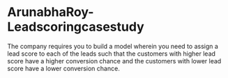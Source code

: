 # ArunabhaRoy-Leadscoringcasestudy
The company requires you to build a model wherein you need to assign a lead score to each of the leads such that the customers with higher lead score have a higher conversion chance and the customers with lower lead score have a lower conversion chance.
